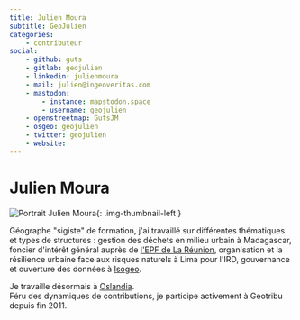```yaml
---
title: Julien Moura
subtitle: GeoJulien
categories:
    - contributeur
social:
    - github: guts
    - gitlab: geojulien
    - linkedin: julienmoura
    - mail: julien@ingeoveritas.com
    - mastodon:
        - instance: mapstodon.space
        - username: geojulien
    - openstreetmap: GutsJM
    - osgeo: geojulien
    - twitter: geojulien
    - website:
---
```


# Julien Moura

<!-- --8<-- [start:author-sign-block] -->

![Portrait Julien Moura](https://cdn.geotribu.fr/img/internal/contributeurs/jmou.jfif "Portrait Julien Moura"){: .img-thumbnail-left }

Géographe "sigiste" de formation, j'ai travaillé sur différentes thématiques et types de structures : gestion des déchets en milieu urbain à Madagascar, foncier d'intérêt général auprès de [l'EPF de La Réunion](http://www.epf-reunion.com/), organisation et la résilience urbaine face aux risques naturels à Lima pour l'IRD, gouvernance et ouverture des données à [Isogeo](https://www.isogeo.com).

Je travaille désormais à [Oslandia](https://oslandia.com/).  
Féru des dynamiques de contributions, je participe activement à Geotribu depuis fin 2011.

<!-- --8<-- [end:author-sign-block] -->
